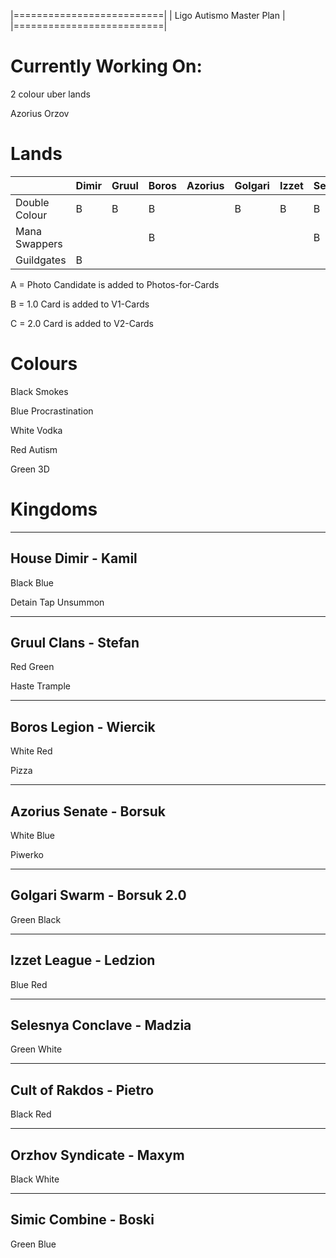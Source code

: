 |==========================|
| Ligo Autismo Master Plan |
|==========================|

Currently Working On:
=====================

2 colour uber lands 

Azorius
Orzov

Lands
==========

|                             |Dimir    |Gruul  |Boros  |Azorius        |Golgari        |Izzet  |Selesnya       |Rakdos |Orzov  |Simic  |
|---                          |---        |---    |---    |---            |---            |---    |---            |---    |---    |---    |
|Double Colour  |B        |B      |B      |               |B              |B      |B              |B      |       |B      |
|Mana Swappers  |         |       |B      |               |               |       |B              |       |       |B      |
|Guildgates               |B      |       |       |               |               |       |               |       |       |       |

A = Photo Candidate is added to Photos-for-Cards

B = 1.0 Card is added to V1-Cards

C = 2.0 Card is added to V2-Cards

Colours
==========

Black Smokes

Blue	Procrastination

White	Vodka

Red	  Autism

Green	3D

Kingdoms
==========

----------
House Dimir - Kamil
----------
Black
Blue

Detain
Tap
Unsummon

----------
Gruul Clans - Stefan
----------
Red
Green

Haste
Trample

----------
Boros Legion - Wiercik
----------
White
Red

Pizza

----------
Azorius Senate - Borsuk
----------
White
Blue

Piwerko

----------
Golgari Swarm - Borsuk 2.0
----------
Green
Black

----------
Izzet League - Ledzion
----------
Blue
Red

----------
Selesnya Conclave - Madzia
----------
Green
White

----------
Cult of Rakdos - Pietro
----------
Black
Red

----------
Orzhov Syndicate - Maxym
----------
Black
White

----------
Simic Combine - Boski
----------
Green
Blue
